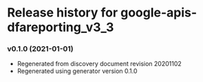 # Release history for google-apis-dfareporting_v3_3

### v0.1.0 (2021-01-01)

* Regenerated from discovery document revision 20201102
* Regenerated using generator version 0.1.0

